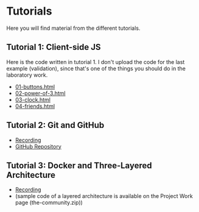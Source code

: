 # Tutorials
Here you will find material from the different tutorials.

## Tutorial 1: Client-side JS
Here is the code written in tutorial 1. I don't upload the code for the last example (validation), since that's one of the things you should do in the laboratory work.

* <a href="./files/tutorial-01/01-buttons.html">01-buttons.html</a>
* <a href="./files/tutorial-01/02-power-of-3.html">02-power-of-3.html</a>
* <a href="./files/tutorial-01/03-clock.html">03-clock.html</a>
* <a href="./files/tutorial-01/04-friends.html">04-friends.html</a>

## Tutorial 2: Git and GitHub
* [Recording](https://ju.instructure.com/courses/4775/pages/recordings?module_item_id=167367)
* [GitHub Repository](https://github.com/PeppeL-G/friendos)

## Tutorial 3: Docker and Three-Layered Architecture
* [Recording](https://ju.instructure.com/courses/4775/pages/recordings?module_item_id=167367)
* (sample code of a layered architecture is available on the Project Work page (the-community.zip))